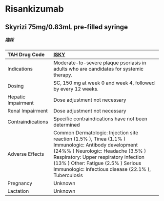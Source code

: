 # Risankizumab

## Skyrizi 75mg/0.83mL pre-filled syringe

##### 臨採

| TAH Drug Code      | [**ISKY**](https://www.tahsda.org.tw/drugs/hissearch.php?drug_code=ISKY)                                                                                                                                                                                                         |
|:-------------------|:---------------------------------------------------------------------------------------------------------------------------------------------------------------------------------------------------------------------------------------------------------------------------------|
| Indications        | Moderate-to-severe plaque psoriasis in adults who are candidates for systemic therapy.                                                                                                                                                                                           |
| Dosing             | SC, 150 mg at week 0 and week 4, followed by every 12 weeks.                                                                                                                                                                                                                     |
| Hepatic Impairment | Dose adjustment not necessary                                                                                                                                                                                                                                                    |
| Renal Impairment   | Dose adjustment not necessary                                                                                                                                                                                                                                                    |
| Contraindications  | Specific contraindications have not been determined                                                                                                                                                                                                                              |
| Adverse Effects    | Common Dermatologic: Injection site reaction (1.5% ), Tinea (1.1% ) Immunologic: Antibody development (24%% ) Neurologic: Headache (3.5% ) Respiratory: Upper respiratory infection (13% ) Other: Fatigue (2.5% ) Serious Immunologic: Infectious disease (22.1% ), Tuberculosis |
| Pregnancy          | Unknown                                                                                                                                                                                                                                                                          |
| Lactation          | Unknown                                                                                                                                                                                                                                                                          |

